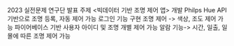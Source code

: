 2023 실전문제 연구단 발표 주제 <빅데이터 기반 조명 제어 앱> 개발
Philps Hue API 기반으로 조명 등록, 자동 제어 가능
로그인 기능 구현
조명 제어 -> 색상, 조도 제어 가능
파이어베이스 기반 사용자 아이디 및 조명 개별 제어 가능
알람 기능-> 시간, 일출, 일몰에 따른 조명 제어 가능

